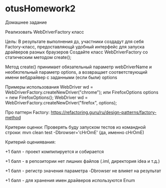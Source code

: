 # otusHomework2
Домашнее задание

Реализовать WebDriverFactory класс

Цель: В результате выполнения дз, участники создадут для себя Factory-класс, предоставляющй удобный интерфейс для запуска драйверов разных браузеров
Создайте класс WebDriverFactory со статическим методом create();

Метод create() принимает обязательный параметр webDriverName и необязтельный параметр options, а возвращает соответствующий имени вебдрайвер с заданными (если были) options

Примеры использования
WebDriver wd = WebDriverFactory.createNewDriver("chrome");
или
FirefoxOptions options = new FirefoxOptions();
WebDriver wd = WebDriverFactory.createNewDriver("firefox", options);

Про паттерн Factory: https://refactoring.guru/ru/design-patterns/factory-method

Критерии оценки: Проверять буду запуском тестов из командной строки: mvn clean test -Dbrowser='cHrOmE' (да, именно cHrOmE)

Критерий оцениявания:

+1 балл - проект компилируется и собирается

+1 балл - в репозитории нет лишних файлов (.iml, директория idea и т.д.)

+1 балл - регистр значения параметра -Dbrowser не влияет на результат

+1 балл - для хранения имен драйверов используются Enum
